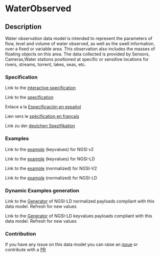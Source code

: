 # WaterObserved

## Description 

 Water observation data model is intended to represent the parameters of flow, level and volume of water observed, as well as the swell information, over a fixed or variable area. This observation also includes the masses of floating objects on this area. The data collected is provided by Sensors, Cameras,Water stations positioned at specific or sensitive locations for rivers, streams, torrent, lakes, seas, etc.
### Specification

Link to the [interactive specification](https://swagger.lab.fiware.org/?url=https://github.com/smart-data-models/dataModel.Environment/blob/master/WaterObserved/swagger.yaml)

Link to the [specification](https://github.com/smart-data-models/dataModel.Environment/blob/master/WaterObserved/doc/spec.md)

Enlace a la [Especificación en español](https://github.com/smart-data-models/dataModel.Environment/blob/master/WaterObserved/doc/spec_ES.md)

Lien vers le [spécification en français](https://github.com/smart-data-models/dataModel.Environment/blob/master/WaterObserved/doc/spec_FR.md)

Link zu der [deutchen Spezifikation](https://github.com/smart-data-models/dataModel.Environment/blob/master/WaterObserved/doc/spec_DE.md)
### Examples

Link to the [example](https://github.com/smart-data-models/dataModel.Environment/blob/master/WaterObserved/examples/example.json) (keyvalues) for NGSI v2

Link to the [example](https://github.com/smart-data-models/dataModel.Environment/blob/master/WaterObserved/examples/example.jsonld) (keyvalues) for NGSI-LD

Link to the [example](https://github.com/smart-data-models/dataModel.Environment/blob/master/WaterObserved/examples/example-normalized.json) (normalized) for NGSI-V2

Link to the [example](https://github.com/smart-data-models/dataModel.Environment/blob/master/WaterObserved/examples/example-normalized.jsonld) (normalized) for NGSI-LD
### Dynamic Examples generation

Link to the [Generator](https://smartdatamodels.org/extra/ngsi-ld_generator_v0.92.php?schemaUrl=https://raw.githubusercontent.com/smart-data-models/dataModel.Environment/master/WaterObserved/schema.json&email=info@smartdatamodels.org) of NGSI-LD normalized payloads compliant with this data model. Refresh for new values

Link to the [Generator](https://smartdatamodels.org/extra/ngsi-ld_generator_keyvalues_v0.92.php?schemaUrl=https://raw.githubusercontent.com/smart-data-models/dataModel.Environment/master/WaterObserved/schema.json&email=info@smartdatamodels.org) of NGSI-LD keyvalues payloads compliant with this data model. Refresh for new values
### Contribution

 If you have any issue on this data model you can raise an [issue](https://github.com/smart-data-models/dataModel.Environment/issues)  or contribute with a [PR](https://github.com/smart-data-models/dataModel.Environment/pulls)